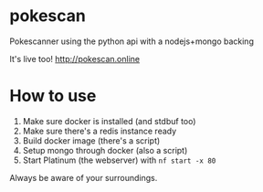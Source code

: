 # pokescan
Pokescanner using the python api with a nodejs+mongo backing

It's live too! http://pokescan.online

# How to use
1. Make sure docker is installed (and stdbuf too)
2. Make sure there's a redis instance ready
2. Build docker image (there's a script)
3. Setup mongo through docker (also a script)
4. Start Platinum (the webserver) with `nf start -x 80`

Always be aware of your surroundings.
